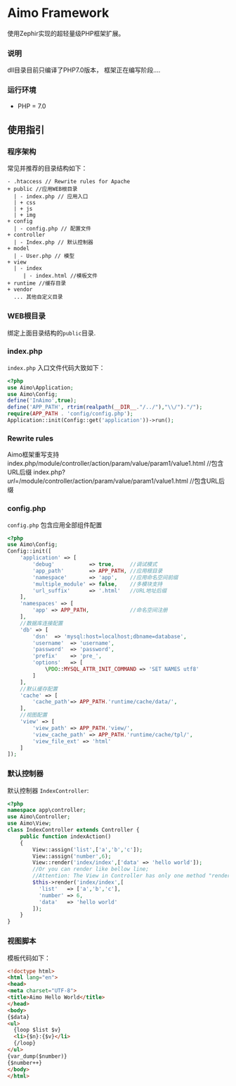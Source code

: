 # Aimo Framework
使用Zephir实现的超轻量级PHP框架扩展。
### 说明
dll目录目前只编译了PHP7.0版本，
框架正在编写阶段....
### 运行环境
* PHP = 7.0

## 使用指引

### 程序架构
常见并推荐的目录结构如下：
```
- .htaccess // Rewrite rules for Apache
+ public //应用WEB根目录
  | - index.php // 应用入口
  | + css
  | + js
  | + img
+ config
  | - config.php // 配置文件
+ controller
  | - Index.php // 默认控制器
+ model
  | - User.php // 模型
+ view    
  | - index   
     | - index.html //模板文件
+ runtime //缓存目录
+ vendor
  ... 其他自定义目录
```
### WEB根目录
绑定上面目录结构的`public`目录.

### index.php
`index.php` 入口文件代码大致如下：

```php
<?php
use Aimo\Application;
use Aimo\Config;
define('InAimo',true);
define('APP_PATH', rtrim(realpath(__DIR__."/../"),"\\/")."/");
require(APP_PATH . 'config/config.php');
Application::init(Config::get('application'))->run();
```
### Rewrite rules

Aimo框架重写支持
index.php/module/controller/action/param/value/param1/value1.html //包含URL后缀
index.php?_url_=/module/controller/action/param/value/param1/value1.html //包含URL后缀

### config.php
`config.php` 包含应用全部组件配置
```php
<?php
use Aimo\Config;
Config::init([
    'application' => [
        'debug'           => true,     //调试模式
        'app_path'        => APP_PATH, //应用根目录
        'namespace'       => 'app',    //应用命名空间前缀
        'multiple_module' => false,    //多模块支持
        'url_suffix'      => '.html'   //URL地址后缀
    ],
    'namespaces' => [
        'app' => APP_PATH,             //命名空间注册
    ],
    //数据库连接配置
    'db' => [
        'dsn'  => 'mysql:host=localhost;dbname=database',
        'username'  => 'username',
        'password'  => 'password',
        'prefix'    => 'pre_',
        'options'   => [
            \PDO::MYSQL_ATTR_INIT_COMMAND => 'SET NAMES utf8'
        ]
    ],
    //默认缓存配置
    'cache' => [
        'cache_path'=> APP_PATH.'runtime/cache/data/',
    ],
    //视图配置
    'view' => [
        'view_path' => APP_PATH.'view/',
        'view_cache_path' => APP_PATH.'runtime/cache/tpl/',
        'view_file_ext' => 'html'
    ]
]);
```
### 默认控制器
默认控制器 `IndexController`:

```php
<?php
namespace app\controller;
use Aimo\Controller;
use Aimo\View;
class IndexController extends Controller {
    public function indexAction()
    {
        View::assign('list',['a','b','c']);
        View::assign('number',6);
        View::render('index/index',['data' => 'hello world']);
        //Or you can render like bellow line;
        //Attention: The View in Controller has only one method "render"
        $this->render('index/index',[
          'list'   => ['a','b','c'],
          'number' => 6,
          'data'   => 'hello world'
        ]);
    }
}
```

### 视图脚本

模板代码如下：

```html
<!doctype html>
<html lang="en">
<head>
<meta charset="UTF-8">
<title>Aimo Hello World</title>
</head>
<body>
{$data}
<ul>
  {loop $list $v}
  <li>{$n}:{$v}</li>
  {/loop}
</ul>
{var_dump($number)}
{$number++}
</body>
</html>
```